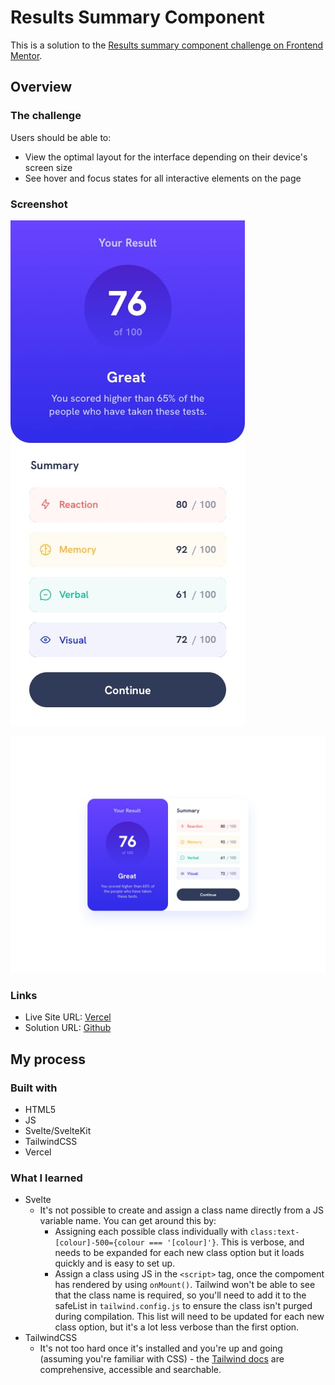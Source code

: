 # Results Summary Component

This is a solution to the [Results summary component challenge on Frontend Mentor](https://www.frontendmentor.io/challenges/results-summary-component-CE_K6s0maV).

## Overview

### The challenge

Users should be able to:

- View the optimal layout for the interface depending on their device's screen size
- See hover and focus states for all interactive elements on the page

### Screenshot

![](./design/mobile-design.jpg)

![](./design/desktop-design.jpg)

### Links

- Live Site URL: [Vercel](https://results-summary-component-three-alpha.vercel.app/)
- Solution URL: [Github](https://github.com/jeremylloyd/results-summary-component)

## My process

### Built with

- HTML5
- JS
- Svelte/SvelteKit
- TailwindCSS
- Vercel

### What I learned

- Svelte
  - It's not possible to create and assign a class name directly from a JS variable name. You can get around this by:
    - Assigning each possible class individually with `class:text-[colour]-500={colour === '[colour]'}`. This is verbose, and needs to be expanded for each new class option but it loads quickly and is easy to set up.
    - Assign a class using JS in the `<script>` tag, once the compoment has rendered by using `onMount()`. Tailwind won't be able to see that the class name is required, so you'll need to add it to the safeList in `tailwind.config.js` to ensure the class isn't purged during compilation. This list will need to be updated for each new class option, but it's a lot less verbose than the first option.
- TailwindCSS
  - It's not too hard once it's installed and you're up and going (assuming you're familiar with CSS) - the [Tailwind docs](https://tailwindcss.com/docs) are comprehensive, accessible and searchable.
